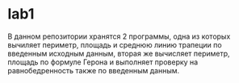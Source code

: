 # lab1
В данном репозитории хранятся 2 программы, одна из которых вычиляет периметр, площадь и среднюю линию трапеции по введенным исходным данным, вторая же вычисляет периметр, площадь по формуле Герона и выполняет проверку на равнобедренность также по введенным данным.
